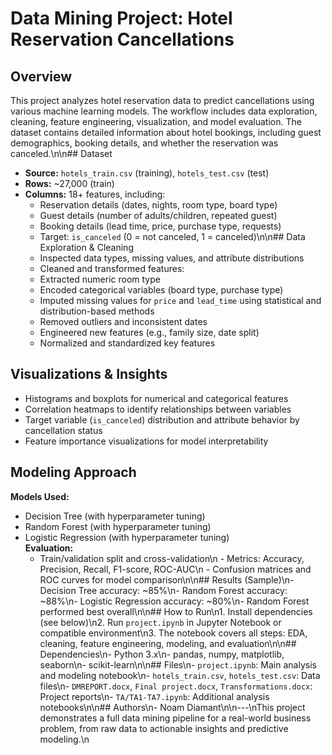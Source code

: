 # Data Mining Project: Hotel Reservation Cancellations

## Overview
This project analyzes hotel reservation data to predict cancellations using various machine learning models. The workflow includes data exploration, cleaning, feature engineering, visualization, and model evaluation. The dataset contains detailed information about hotel bookings, including guest demographics, booking details, and whether the reservation was canceled.\n\n## Dataset
- **Source:** `hotels_train.csv` (training), `hotels_test.csv` (test)
- **Rows:** ~27,000 (train)
- **Columns:** 18+ features, including:
    - Reservation details (dates, nights, room type, board type)
    -  Guest details (number of adults/children, repeated guest)
    - Booking details (lead time, price, purchase type, requests)
    - Target: `is_canceled` (0 = not canceled, 1 = canceled)\n\n## Data Exploration & Cleaning
    - Inspected data types, missing values, and attribute distributions
    -  Cleaned and transformed features:
    - Extracted numeric room type
    - Encoded categorical variables (board type, purchase type)
    - Imputed missing values for `price` and `lead_time` using statistical and distribution-based methods
    - Removed outliers and inconsistent dates
    - Engineered new features (e.g., family size, date split)
    - Normalized and standardized key features
## Visualizations & Insights
- Histograms and boxplots for numerical and categorical features
- Correlation heatmaps to identify relationships between variables
- Target variable (`is_canceled`) distribution and attribute behavior by cancellation status
- Feature importance visualizations for model interpretability
## Modeling Approach
**Models Used:**
- Decision Tree (with hyperparameter tuning)
- Random Forest (with hyperparameter tuning)
- Logistic Regression (with hyperparameter tuning)\
**Evaluation:**
  - Train/validation split and cross-validation\n  - Metrics: Accuracy, Precision, Recall, F1-score, ROC-AUC\n  - Confusion matrices and ROC curves for model comparison\n\n## Results (Sample)\n- Decision Tree accuracy: ~85%\n- Random Forest accuracy: ~88%\n- Logistic Regression accuracy: ~80%\n- Random Forest performed best overall\n\n## How to Run\n1. Install dependencies (see below)\n2. Run `project.ipynb` in Jupyter Notebook or compatible environment\n3. The notebook covers all steps: EDA, cleaning, feature engineering, modeling, and evaluation\n\n## Dependencies\n- Python 3.x\n- pandas, numpy, matplotlib, seaborn\n- scikit-learn\n\n## Files\n- `project.ipynb`: Main analysis and modeling notebook\n- `hotels_train.csv`, `hotels_test.csv`: Data files\n- `DMREPORT.docx`, `Final project.docx`, `Transformations.docx`: Project reports\n- `TA/TA1-TA7.ipynb`: Additional analysis notebooks\n\n## Authors\n- Noam Diamant\n\n---\nThis project demonstrates a full data mining pipeline for a real-world business problem, from raw data to actionable insights and predictive modeling.\n

